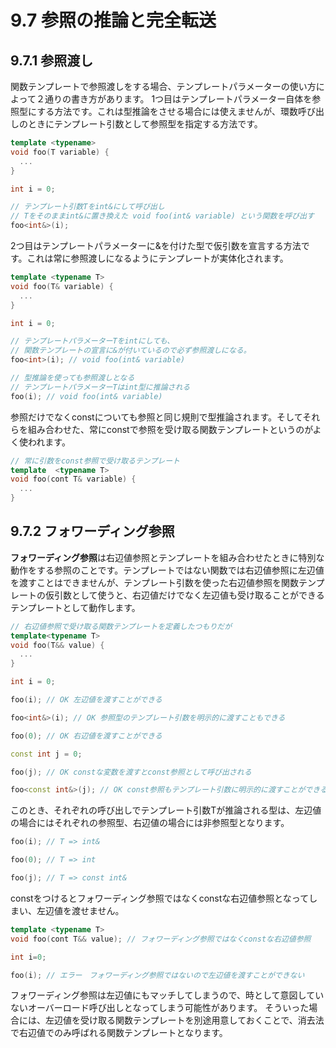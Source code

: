 # 9.7 参照の推論と完全転送
## 9.7.1 参照渡し
関数テンプレートで参照渡しをする場合、テンプレートパラメーターの使い方によって２通りの書き方があります。
1つ目はテンプレートパラメーター自体を参照型にする方法です。これは型推論をさせる場合には使えませんが、環数呼び出しのときにテンプレート引数として参照型を指定する方法です。

```C++
template <typename>
void foo(T variable) {
  ...
}

int i = 0;

// テンプレート引数Tをint&にして呼び出し
// Tをそのままint&に置き換えた void foo(int& variable) という関数を呼び出す
foo<int&>(i);
```

2つ目はテンプレートパラメーターに&を付けた型で仮引数を宣言する方法です。これは常に参照渡しになるようにテンプレートが実体化されます。
```C++ 
template <typename T>
void foo(T& variable) {
  ...
}

int i = 0;

// テンプレートパラメーターTをintにしても、
// 関数テンプレートの宣言に&が付いているので必ず参照渡しになる。
foo<int>(i); // void foo(int& variable)

// 型推論を使っても参照渡しとなる
// テンプレートパラメーターTはint型に推論される
foo(i); // void foo(int& variable)
```

参照だけでなくconstについても参照と同じ規則で型推論されます。そしてそれらを組み合わせた、常にconstで参照を受け取る関数テンプレートというのがよく使われます。
```C++
// 常に引数をconst参照で受け取るテンプレート
template  <typename T>
void foo(cont T& variable) {
  ...
}
```

## 9.7.2 フォワーディング参照
**フォワーディング参照**は右辺値参照とテンプレートを組み合わせたときに特別な動作をする参照のことです。テンプレートではない関数では右辺値参照に左辺値を渡すことはできませんが、テンプレート引数を使った右辺値参照を関数テンプレートの仮引数として使うと、右辺値だけでなく左辺値も受け取ることができるテンプレートとして動作します。

```C++
// 右辺値参照で受け取る関数テンプレートを定義したつもりだが
template<typename T>
void foo(T&& value) {
  ...
}

int i = 0;

foo(i); // OK 左辺値を渡すことができる

foo<int&>(i); // OK 参照型のテンプレート引数を明示的に渡すこともできる

foo(0); // OK 右辺値を渡すことができる

const int j = 0;

foo(j); // OK constな変数を渡すとconst参照として呼び出される

foo<const int&>(j); // OK const参照もテンプレート引数に明示的に渡すことができる
```

このとき、それぞれの呼び出しでテンプレート引数Tが推論される型は、左辺値の場合にはそれぞれの参照型、右辺値の場合には非参照型となります。

```C++
foo(i); // T => int&

foo(0); // T => int

foo(j); // T => const int&
```

constをつけるとフォワーディング参照ではなくconstな右辺値参照となってしまい、左辺値を渡せません。

```C++
template <typename T>
void foo(cont T&& value); // フォワーディング参照ではなくconstな右辺値参照

int i=0;

foo(i); // エラー　フォワーディング参照ではないので左辺値を渡すことができない
```
フォワーディング参照は左辺値にもマッチしてしまうので、時として意図していないオーバーロード呼び出しとなってしまう可能性があります。
そういった場合には、左辺値を受け取る関数テンプレートを別途用意しておくことで、消去法で右辺値でのみ呼ばれる関数テンプレートとなります。

